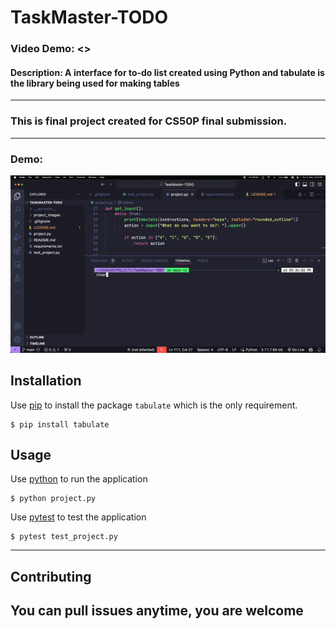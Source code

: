 # TaskMaster-TODO
### Video Demo:  <>

#### Description: A interface for to-do list created using Python and tabulate is the library being used for making tables
---
### This is final project created for CS50P final submission.
---
### Demo:


![project-img](./project_images/project-gif.gif)

## Installation

Use [pip](https://pip.pypa.io/en/stable/) to install the package `tabulate` which is the only requirement.

```
$ pip install tabulate
```

## Usage

Use [python](https://www.python.org/) to run the application
```
$ python project.py
```


Use [pytest](https://docs.pytest.org/en/7.2.x/) to test the application


```
$ pytest test_project.py
```

---

## Contributing

You can pull issues anytime, you are welcome
---
